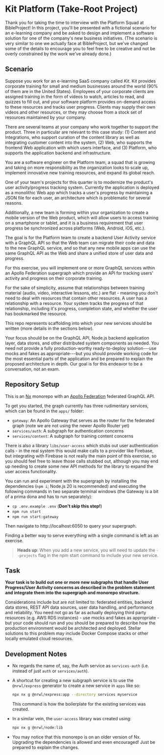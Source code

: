 # Kit Platform (Take-Root Project)

Thank you for taking the time to interview with the Platform Squad at
BibleProject! In this project, you'll be presented with a fictional scenario for
an e-learning company and be asked to design and implement a software solution
for one of the company's new business initiatives. (The scenario is very similar
to one we actually face at BibleProject, but we've changed some of the details
to encourage you to feel free to be creative and not be overly constrained by
the work we've already done.)

## Scenario

Suppose you work for an e-learning SaaS company called _Kit_. Kit provides
corporate training for small and medium businesses around the world (90% of them
are in the United States). Employees of your corporate clients are assigned
training in the form of videos to watch, articles to read, and quizzes to fill
out, and your software platform provides on-demand access to these resources and
tracks user progress. Clients may supply their own videos and other resources,
or they may choose from a stock set of resources maintained by your company.

There are several teams at your company who work together to support the
product. Three in particular are relevant to this case study: (1) Content and
Integrations, who support curation of the content library as well as integrating
customer content into the system, (2) Web, who supports the frontend Web
application with which users interface, and (3) Platform, who supports the
application backend and infrastructure.

You are a software engineer on the Platform team, a squad that is growing and
taking on more responsibility as the organization looks to scale up, implement
innovative new training resources, and expand its global reach.

One of your team's projects for this quarter is to modernize the product's user
activity/progress tracking system. Currently the application is deployed as a
monolithic Web app which tracks a user's progress by maintaining a JSON file for
each user, an architecture which is problematic for several reasons.

Additionally, a new team is forming within your organization to create a mobile
version of the Web product, which will allow users to access training on a
smartphone or tablet, and it is a business requirement that user progress be
synchronized across platforms (Web, Android, iOS, etc.).

The goal is for the Platform team to create a backend User Activity service with
a GraphQL API so that the Web team can migrate their code and data to the new
GraphQL service, and so that any new mobile apps can use the same GraphQL API as
the Web and share a unified store of user data and progress.

For this exercise, you will implement one or more GraphQL services within an
Apollo Federation supergraph which provide an API for tracking users' activity
and progress on their corporate training. 

For the sake of simplicity, assume that relationships between training material (audio, video, interactive lessons, etc.) are flat - meaning you don't need to deal with resources that contain other resources. A user has a relationship with a resource. Your system tracks the progress of that relationship, including it's progress, completion state, and whether the user has bookmarked the resource.

This repo represents scaffolding into which your new services should be written
(more details in the sections below).

Your focus should be on the GraphQL API, Node.js backend application layer, data
stores, and other distributed system components as needed. You need not provide
a fully production-worthy ready-to-deploy solution---use mocks and fakes as
appropriate---but you should provide working code for the most essential parts
of the application and be prepared to explain the proposed architecture in
depth. Our goal is for this endeavor to be a conversation, not an exam.

## Repository Setup

This is an [Nx](https://nx.dev/) monorepo with an
[Apollo Federation](https://www.apollographql.com/docs/federation/) federated
GraphQL API.

To get you started, the graph currently has three rudimentary services, which
can be found in the `apps/` folder:

-   `gateway`: An Apollo Gateway that serves as the router for the federated
    graph (note we are not using the newer Apollo Router yet)
-   `services/auth`: A subgraph for authentication concerns
-   `services/content`: A subgraph for training content concerns

There is also a library `libs/user-access` which stubs out user authentication
calls - in the real system this would make calls to a provider like Firebase,
but integrating with Firebase is not really the main point of this exercise, so
you should feel free to leave those calls stubbed out, although you may end up
needing to create some new API methods for the library to expand the user access
functionality.

You can run and experiment with the supergraph by installing the dependencies
(`npm i`; Node.js 20 is recommended) and executing the following commands in
two separate terminal windows (the Gateway is a bit of a prima dona and has to run separately):

-   `cp .env.example .env` (**Don't skip this step!**)
-   `npm run start`
-   `npm run start:gateway`

Then navigate to http://localhost:6050 to query your supergraph.

Finding a better way to serve everything with a single command is left as an
exercise.

> **Heads up**: When you add  a new service, you will need to update  the `--projects` flag in the npm start command to include your new service.  

## Task

**Your task is to build out one or more new subgraphs that handle User
Progress/User Activity concerns as described in the problem statement and
integrate them into the supergraph and monorepo structure.**

Considerations include but are not limited to: federated entities, backend data
stores, REST API data sources, user data handling, and performance and
reliability. You need not go as far as actually deploying third party resources
(e.g. AWS RDS instances) - use mocks and fakes as appropriate - but your code
should run and you should be prepared to describe how the production environment
would be architected and deployed. Stellar solutions to this problem may include
Docker Compose stacks or other locally emulated cloud resources.

## Development Notes

-   Nx regards the name of, say, the Auth service as `services-auth` (i.e.
    instead of just `auth` or `services/auth`).
-   A shortcut for creating a new subgraph service is to use the `@nrwl/express`
    generator to create a new service in `apps` like so:

    ```sh
    npx nx g @nrwl/express:app --directory services myservice
    ```

    This command is how the boilerplate for the existing services was created.

-   In a similar vein, the `user-access` library was created using:

    ```sh
    npx nx g @nrwl/node:lib
    ```

-   You may notice that this monorepo is on an older version of Nx. Upgrading
    the dependencies is allowed and even encouraged! Just be prepared to explain
    the changes.
